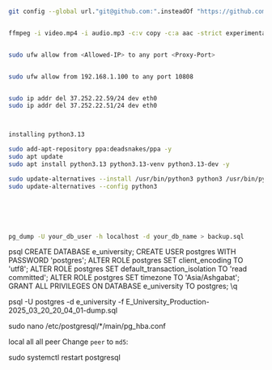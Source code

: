 

~~~bash

git config --global url."git@github.com:".insteadOf "https://github.com/"


ffmpeg -i video.mp4 -i audio.mp3 -c:v copy -c:a aac -strict experimental output.mp4


sudo ufw allow from <Allowed-IP> to any port <Proxy-Port>


sudo ufw allow from 192.168.1.100 to any port 10808


sudo ip addr del 37.252.22.59/24 dev eth0
sudo ip addr del 37.252.22.51/24 dev eth0



installing python3.13

sudo add-apt-repository ppa:deadsnakes/ppa -y
sudo apt update
sudo apt install python3.13 python3.13-venv python3.13-dev -y

sudo update-alternatives --install /usr/bin/python3 python3 /usr/bin/python3.13 1
sudo update-alternatives --config python3






pg_dump -U your_db_user -h localhost -d your_db_name > backup.sql

~~~


psql
CREATE DATABASE e_university;
CREATE USER postgres WITH PASSWORD 'postgres';
ALTER ROLE postgres SET client_encoding TO 'utf8';
ALTER ROLE postgres SET default_transaction_isolation TO 'read committed';
ALTER ROLE postgres SET timezone TO 'Asia/Ashgabat';
GRANT ALL PRIVILEGES ON DATABASE e_university TO postgres;
\q





psql -U postgres -d e_university -f E_University_Production-2025_03_20_20_04_01-dump.sql




sudo nano /etc/postgresql/*/main/pg_hba.conf


local   all   all   peer
Change `peer` to `md5`:

sudo systemctl restart postgresql
